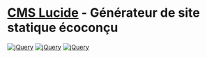 # [CMS Lucide](http://www.translucide.net) - Générateur de site statique écoconçu

[![jQuery](https://img.shields.io/badge/Licence-MIT-green.svg)]()
[![jQuery](https://img.shields.io/badge/PHP-7.2-lightgrey.svg?colorB=8892bf)](http://php.net/)
[![jQuery](https://img.shields.io/badge/jQuery-3.3.1-blue.svg?colorB=78cff5)](https://jquery.com/)